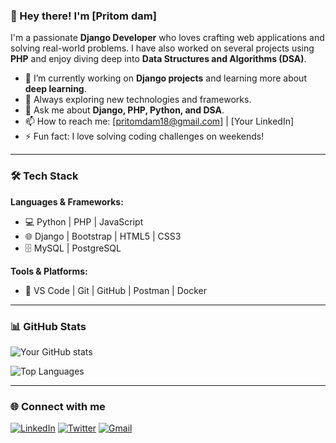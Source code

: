 ### 👋 Hey there! I'm [Pritom dam]

I'm a passionate **Django Developer** who loves crafting web applications and solving real-world problems. I have also worked on several projects using **PHP** and enjoy diving deep into **Data Structures and Algorithms (DSA)**.

- 🔭 I’m currently working on **Django projects** and learning more about **deep learning**.
- 🌱 Always exploring new technologies and frameworks.
- 💬 Ask me about **Django, PHP, Python, and DSA**.
- 📫 How to reach me: [pritomdam18@gmail.com] | [Your LinkedIn]
- ⚡ Fun fact: I love solving coding challenges on weekends!

---

### 🛠️ Tech Stack

**Languages & Frameworks:**
- 💻 Python | PHP | JavaScript
- 🌐 Django | Bootstrap | HTML5 | CSS3
- 🗄️ MySQL | PostgreSQL

**Tools & Platforms:**
- 🔧 VS Code | Git | GitHub | Postman | Docker

---

### 📊 GitHub Stats

![Your GitHub stats](https://github-readme-stats.vercel.app/api?username=damrahul02&show_icons=true&theme=radical)

![Top Languages](https://github-readme-stats.vercel.app/api/top-langs/?username=damrahul02&layout=compact&theme=radical)

---

### 🌐 Connect with me

[![LinkedIn](https://img.shields.io/badge/LinkedIn-0077B5?style=for-the-badge&logo=linkedin&logoColor=white)](your-linkedin-link) 
[![Twitter](https://img.shields.io/badge/Twitter-1DA1F2?style=for-the-badge&logo=twitter&logoColor=white)](your-twitter-link)
[![Gmail](https://img.shields.io/badge/Gmail-D14836?style=for-the-badge&logo=gmail&logoColor=white)](mailto:pritomdam18@gmail.com)

